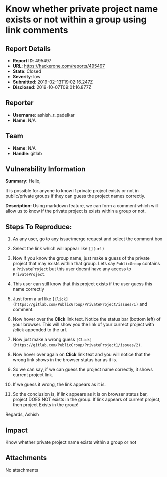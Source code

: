 # Know whether private project name exists or not within a group using link comments

## Report Details
- **Report ID**: 495497
- **URL**: https://hackerone.com/reports/495497
- **State**: Closed
- **Severity**: low
- **Submitted**: 2019-02-13T19:02:16.247Z
- **Disclosed**: 2019-10-07T09:01:16.877Z

## Reporter
- **Username**: ashish_r_padelkar
- **Name**: N/A

## Team
- **Name**: N/A
- **Handle**: gitlab

## Vulnerability Information
**Summary:** 
Hello,

It is possible for anyone to know if private project exists or not in public/private groups if they can guess the project names correctly.


**Description:** 
Using markdown feature, we can form a comment which will allow us to know if the private project is exists within a group or not.



## Steps To Reproduce:
1. As any user, go to any issue/merge request and select the comment box
2. Select the link which will appear like `[](url)`
3. Now if you know the group name, just make a guess of the private project that may exists within that group. Lets say `PublicGroup` contains a `PrivateProject` but this user doesnt have any access to `PrivateProject`. 
4. This user can still know that this project exists if the user guess this name correctly
5. Just form a url like `[Click](https://gitlab.com/PublicGroup/PrivateProject/issues/1)` and comment.

6. Now hover over the **Click** link text. Notice the status bar (bottom left) of your browser. This will show you the link of your currect project with /click appended to the url.

7. Now just make a wrong guess `[Click](https://gitlab.com/PublicGroup/PrivateProject1/issues/2)`.

8. Now hover over again on **Click** link text and you will notice that the wrong link shows in the browser status bar as it is. 

9. So we can say, if we can guess the project name correctly, it shows current project link.

10. If we guess it wrong, the link appears as it is.

11. So the conclusion is, if link appears as it is on browser status bar, project DOES NOT exists in the group. If link appears of current project, then project Exists in the group!


Regards,
Ashish

## Impact

Know whether private project name exists within a group or not

## Attachments
No attachments
